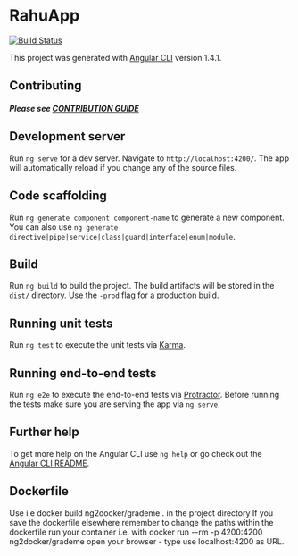 # RahuApp
[![Build Status](https://travis-ci.org/yasirunilan/RahuApp.svg?branch=master)](https://travis-ci.org/yasirunilan/RahuApp)

This project was generated with [Angular CLI](https://github.com/angular/angular-cli) version 1.4.1.

## Contributing
##### Please see [CONTRIBUTION GUIDE](https://github.com/yasirunilan/RahuApp/blob/master/CONTRIBUTING.md)


## Development server

Run `ng serve` for a dev server. Navigate to `http://localhost:4200/`. The app will automatically reload if you change any of the source files.

## Code scaffolding

Run `ng generate component component-name` to generate a new component. You can also use `ng generate directive|pipe|service|class|guard|interface|enum|module`.

## Build

Run `ng build` to build the project. The build artifacts will be stored in the `dist/` directory. Use the `-prod` flag for a production build.

## Running unit tests

Run `ng test` to execute the unit tests via [Karma](https://karma-runner.github.io).

## Running end-to-end tests

Run `ng e2e` to execute the end-to-end tests via [Protractor](http://www.protractortest.org/).
Before running the tests make sure you are serving the app via `ng serve`.

## Further help

To get more help on the Angular CLI use `ng help` or go check out the [Angular CLI README](https://github.com/angular/angular-cli/blob/master/README.md).


## Dockerfile 

Use i.e docker build ng2docker/grademe . in the project directory 
If you save the dockerfile elsewhere remember to change the paths within the dockerfile
run your container i.e. with docker run --rm -p 4200:4200 ng2docker/grademe 
open your browser - type use localhost:4200 as URL. 